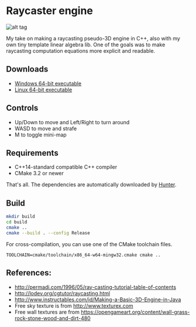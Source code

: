 # Raycaster engine

![alt tag](https://raw.githubusercontent.com/balintkissdev/raycaster-engine/master/demo.png)

My take on making a raycasting pseudo-3D engine in C++, also with my own tiny template linear algebra lib. One of the goals was to make raycasting computation equations more explicit and readable.

## Downloads

* [Windows 64-bit executable](https://github.com/balintkissdev/raycaster-engine/releases/download/v0.0.1/raycaster-engine_windows_x86_64.zip)
* [Linux 64-bit executable](https://github.com/balintkissdev/raycaster-engine/releases/download/v0.0.1/raycaster-engine_linux_x86_64.tar.gz)

## Controls

* Up/Down to move and Left/Right to turn around
* WASD to move and strafe
* M to toggle mini-map

## Requirements

* C++14-standard compatible C++ compiler
* CMake 3.2 or newer

That's all. The dependencies are automatically downloaded by [Hunter](https://github.com/ruslo/hunter/).

## Build

```bash
mkdir build
cd build
cmake ..
cmake --build . --config Release
```

For cross-compilation, you can use one of the CMake toolchain files.

`TOOLCHAIN=cmake/toolchain/x86_64-w64-mingw32.cmake cmake ..`

## References:

* http://permadi.com/1996/05/ray-casting-tutorial-table-of-contents
* http://lodev.org/cgtutor/raycasting.html
* http://www.instructables.com/id/Making-a-Basic-3D-Engine-in-Java
* Free sky texture is from http://www.texturex.com
* Free wall textures are from https://opengameart.org/content/wall-grass-rock-stone-wood-and-dirt-480
